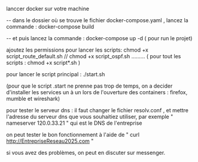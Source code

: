 lanccer docker sur votre machine


-- dans le dossier où se trouve le fichier docker-compose.yaml , lancez la commande : docker-compose build



-- et puis lancez la commande : docker-compose up -d  ( pour run le projet)


ajoutez les permissions pour lancer les scripts: chmod +x script_route_default.sh //  chmod +x script_ospf.sh ......... ( pour tout les scripts : chmod +x script*.sh )

pour lancer le script principal : ./start.sh

(pour que le script .start ne prenne pas trop de temps, on a decider d'installer les services un à un lors de l'ouverture des containers : firefox, mumble et wireshark)

pour tester le serveur dns : il faut changer le fichier resolv.conf , et mettre l'adresse du serveur dns que vous souhaitiez utiliser,
par exemple " nameserver 120.0.33.21 " qui est le DNS de l'entreprise

on peut tester le bon fonctionnement à l'aide de " curl http://EntrepriseReseau2025.com "

si vous avez des problèmes, on peut en discuter sur messenger.
